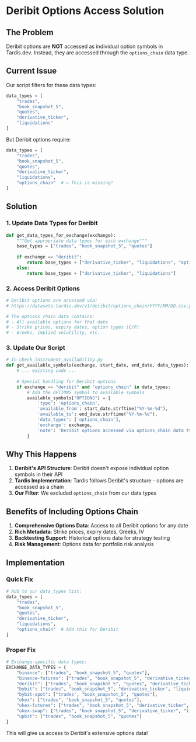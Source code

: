 # Deribit Options Access Solution

## The Problem
Deribit options are **NOT** accessed as individual option symbols in Tardis.dev. Instead, they are accessed through the `options_chain` data type.

## Current Issue
Our script filters for these data types:
```python
data_types = [
    "trades",
    "book_snapshot_5", 
    "quotes",
    "derivative_ticker",
    "liquidations"
]
```

But Deribit options require:
```python
data_types = [
    "trades",
    "book_snapshot_5", 
    "quotes",
    "derivative_ticker",
    "liquidations",
    "options_chain"  # ← This is missing!
]
```

## Solution

### 1. Update Data Types for Deribit
```python
def get_data_types_for_exchange(exchange):
    """Get appropriate data types for each exchange"""
    base_types = ["trades", "book_snapshot_5", "quotes"]
    
    if exchange == "deribit":
        return base_types + ["derivative_ticker", "liquidations", "options_chain"]
    else:
        return base_types + ["derivative_ticker", "liquidations"]
```

### 2. Access Deribit Options
```python
# Deribit options are accessed via:
# https://datasets.tardis.dev/v1/deribit/options_chain/YYYY/MM/DD.csv.gz

# The options_chain data contains:
# - All available options for that date
# - Strike prices, expiry dates, option types (C/P)
# - Greeks, implied volatility, etc.
```

### 3. Update Our Script
```python
# In check_instrument_availability.py
def get_available_symbols(exchange, start_date, end_date, data_types):
    # ... existing code ...
    
    # Special handling for Deribit options
    if exchange == "deribit" and "options_chain" in data_types:
        # Add the OPTIONS symbol to available symbols
        available_symbols["OPTIONS"] = {
            'type': 'options_chain',
            'available_from': start_date.strftime("%Y-%m-%d"),
            'available_to': end_date.strftime("%Y-%m-%d"),
            'data_types': ['options_chain'],
            'exchange': exchange,
            'note': 'Deribit options accessed via options_chain data type'
        }
```

## Why This Happens

1. **Deribit's API Structure**: Deribit doesn't expose individual option symbols in their API
2. **Tardis Implementation**: Tardis follows Deribit's structure - options are accessed as a chain
3. **Our Filter**: We excluded `options_chain` from our data types

## Benefits of Including Options Chain

1. **Comprehensive Options Data**: Access to all Deribit options for any date
2. **Rich Metadata**: Strike prices, expiry dates, Greeks, IV
3. **Backtesting Support**: Historical options data for strategy testing
4. **Risk Management**: Options data for portfolio risk analysis

## Implementation

### Quick Fix
```python
# Add to our data_types list:
data_types = [
    "trades",
    "book_snapshot_5", 
    "quotes",
    "derivative_ticker",
    "liquidations",
    "options_chain"  # Add this for Deribit
]
```

### Proper Fix
```python
# Exchange-specific data types:
EXCHANGE_DATA_TYPES = {
    "binance": ["trades", "book_snapshot_5", "quotes"],
    "binance-futures": ["trades", "book_snapshot_5", "derivative_ticker", "liquidations", "quotes"],
    "deribit": ["trades", "book_snapshot_5", "quotes", "derivative_ticker", "liquidations", "options_chain"],
    "bybit": ["trades", "book_snapshot_5", "derivative_ticker", "liquidations", "quotes"],
    "bybit-spot": ["trades", "book_snapshot_5", "quotes"],
    "okex": ["trades", "book_snapshot_5", "quotes"],
    "okex-futures": ["trades", "book_snapshot_5", "derivative_ticker", "liquidations", "quotes"],
    "okex-swap": ["trades", "book_snapshot_5", "derivative_ticker", "liquidations", "quotes"],
    "upbit": ["trades", "book_snapshot_5", "quotes"]
}
```

This will give us access to Deribit's extensive options data!
